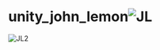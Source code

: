 # unity_john_lemon![JL](https://user-images.githubusercontent.com/79260866/175750898-f84f8f7a-7d48-4f22-96b6-721e64a13d1e.png)
![JL2](https://user-images.githubusercontent.com/79260866/175750905-ed86a9d3-346c-4546-a903-0ec87faee011.png)
